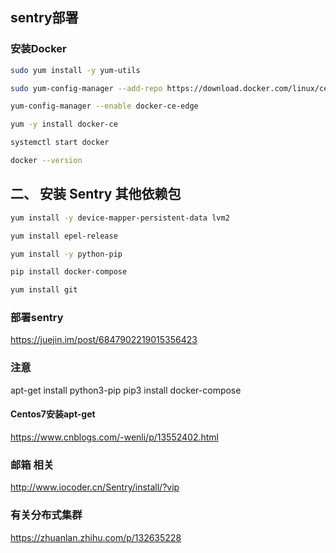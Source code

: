 ## sentry部署

### 安装Docker

```bash
sudo yum install -y yum-utils

sudo yum-config-manager --add-repo https://download.docker.com/linux/centos/docker-ce.repo

yum-config-manager --enable docker-ce-edge

yum -y install docker-ce

systemctl start docker

docker --version
```

## 二、 安装 Sentry 其他依赖包

```bash
yum install -y device-mapper-persistent-data lvm2

yum install epel-release

yum install -y python-pip

pip install docker-compose

yum install git

```


###  部署sentry

https://juejin.im/post/6847902219015356423



### 注意

apt-get install python3-pip
pip3 install docker-compose



#### Centos7安装apt-get

https://www.cnblogs.com/-wenli/p/13552402.html



### 邮箱 相关
http://www.iocoder.cn/Sentry/install/?vip


### 有关分布式集群

https://zhuanlan.zhihu.com/p/132635228
